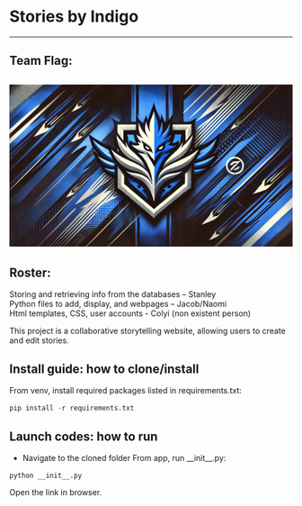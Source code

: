 # Stories by Indigo
---
## Team Flag:
![](https://github.com/Stanleyhoo1/Indigo__stanleyh28_colyic_jacobl153_naomil49/blob/main/flag.jpg)
---
## Roster:

Storing and retrieving info from the databases – Stanley\
Python files to add, display, and webpages – Jacob/Naomi\
Html templates, CSS, user accounts - Colyi (non existent person)

This project is a collaborative storytelling website, allowing users to create and edit stories.

## Install guide: how to clone/install
From venv, install required packages listed in requirements.txt:
```python
pip install -r requirements.txt
```

## Launch codes: how to run
- Navigate to the cloned folder
From app, run \_\_init\_\_.py:
```
python __init__.py
```
Open the link in browser.

